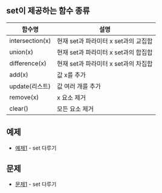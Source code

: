 ## set이 제공하는 함수 종류
|함수명|	설명|
|------|------|
|intersection(x)| 현재 set과 파라미터 x set과의 교집합|
|union(x)|현재 set과 파라미터 x set과의 합집합|
|difference(x)|현재 set과 파라미터 x set과의 차집합|
|add(x)	|값 x를 추가|
|update(리스트)	|값 여러 개를 추가|
|remove(x)	|x 요소 제거|
|clear() | 모든 요소 제거|

## 예제
- [예제1](ex01/ex01.py) - set 다루기

## 문제
- [문제1](quiz01/README.md) - set 다루기
